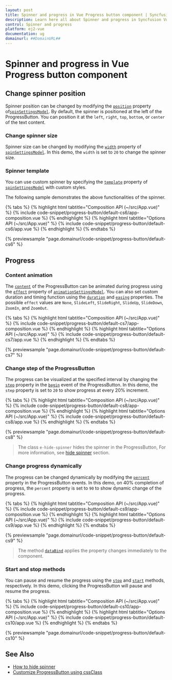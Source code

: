 ```yaml
---
layout: post
title: Spinner and progress in Vue Progress button component | Syncfusion
description: Learn here all about Spinner and progress in Syncfusion Vue Progress button component of Syncfusion Essential JS 2 and more.
control: Spinner and progress 
platform: ej2-vue
documentation: ug
domainurl: ##DomainURL##
---
```


<!-- markdownlint-disable MD002 MD022 -->
# Spinner and progress in Vue Progress button component

## Change spinner position

Spinner position can be changed by modifying the [`position`](https://ej2.syncfusion.com/vue/documentation/api/progress-button/spinSettingsModel/#position) property of[`spinSettingsModel`](https://ej2.syncfusion.com/vue/documentation/api/progress-button/spinSettingsModel). By default, the spinner is positioned at the left of the ProgressButton. You can position it at the `left`, `right`, `top`, `bottom`, or `center` of the text content.

### Change spinner size

Spinner size can be changed by modifying the [`width`](https://ej2.syncfusion.com/vue/documentation/api/progress-button/spinSettingsModel/#width) property of [`spinSettingsModel`](https://ej2.syncfusion.com/vue/documentation/api/progress-button/spinSettingsModel). In this demo, the `width` is set to `20` to change the spinner size.

### Spinner template

You can use custom spinner by specifying the [`template`](https://ej2.syncfusion.com/vue/documentation/api/progress-button/spinSettingsModel/#template) property of [`spinSettingsModel`](https://ej2.syncfusion.com/vue/documentation/api/progress-button/spinSettingsModel) with custom styles.

The following sample demonstrates the above functionalities of the spinner.

{% tabs %}
{% highlight html tabtitle="Composition API (~/src/App.vue)" %}
{% include code-snippet/progress-button/default-cs6/app-composition.vue %}
{% endhighlight %}
{% highlight html tabtitle="Options API (~/src/App.vue)" %}
{% include code-snippet/progress-button/default-cs6/app.vue %}
{% endhighlight %}
{% endtabs %}
        
{% previewsample "page.domainurl/code-snippet/progress-button/default-cs6" %}

## Progress

### Content animation

The [`content`](https://ej2.syncfusion.com/vue/documentation/api/progress-button/#content) of the ProgressButton can be animated during progress using the [`effect`](https://ej2.syncfusion.com/vue/documentation/api/progress-button/animationSettingsModel/#effect) property of [`animationSettingsModel`](https://ej2.syncfusion.com/vue/documentation/api/progress-button/animationSettingsModel). You can also set custom duration and timing function using the [`duration`](https://ej2.syncfusion.com/vue/documentation/api/progress-button/animationSettingsModel/#duration) and [`easing`](https://ej2.syncfusion.com/vue/documentation/api/progress-button/animationSettingsModel/#easing) properties. The possible `effect` values are `None`, `SlideLeft`, `SlideRight`, `SlideUp`, `SlideDown`, `ZoomIn`, and `ZoomOut`.

{% tabs %}
{% highlight html tabtitle="Composition API (~/src/App.vue)" %}
{% include code-snippet/progress-button/default-cs7/app-composition.vue %}
{% endhighlight %}
{% highlight html tabtitle="Options API (~/src/App.vue)" %}
{% include code-snippet/progress-button/default-cs7/app.vue %}
{% endhighlight %}
{% endtabs %}
        
{% previewsample "page.domainurl/code-snippet/progress-button/default-cs7" %}

### Change step of the ProgressButton

The progress can be visualized at the specified interval by changing the [`step`](https://ej2.syncfusion.com/vue/documentation/api/progress-button/progressEventArgs/#step) property in the [`begin`](https://ej2.syncfusion.com/vue/documentation/api/progress-button/#begin) event of the ProgressButton. In this demo, the `step` property is set to `20` to show progress at every 20% increment.

{% tabs %}
{% highlight html tabtitle="Composition API (~/src/App.vue)" %}
{% include code-snippet/progress-button/default-cs8/app-composition.vue %}
{% endhighlight %}
{% highlight html tabtitle="Options API (~/src/App.vue)" %}
{% include code-snippet/progress-button/default-cs8/app.vue %}
{% endhighlight %}
{% endtabs %}
        
{% previewsample "page.domainurl/code-snippet/progress-button/default-cs8" %}

> The class `e-hide-spinner` hides the spinner in the ProgressButton, For more information, see [hide spinner](./how-to/hide-spinner) section.

### Change progress dynamically

The progress can be changed dynamically by modifying the [`percent`](https://ej2.syncfusion.com/vue/documentation/api/progress-button/progressEventArgs/#percent) property in the ProgressButton events. In this demo, on 40% completion of progress, the `percent` property is set to `90` to show dynamic change of the progress.

{% tabs %}
{% highlight html tabtitle="Composition API (~/src/App.vue)" %}
{% include code-snippet/progress-button/default-cs9/app-composition.vue %}
{% endhighlight %}
{% highlight html tabtitle="Options API (~/src/App.vue)" %}
{% include code-snippet/progress-button/default-cs9/app.vue %}
{% endhighlight %}
{% endtabs %}
        
{% previewsample "page.domainurl/code-snippet/progress-button/default-cs9" %}

> The method [`dataBind`](https://ej2.syncfusion.com/vue/documentation/api/progress-button/#databind) applies the property changes immediately to the component.

### Start and stop methods

You can pause and resume the progress using the [`stop`](https://ej2.syncfusion.com/vue/documentation/api/progress-button/#start) and [`start`](https://ej2.syncfusion.com/vue/documentation/api/progress-button/#stop) methods, respectively. In this demo, clicking the ProgressButton will pause and resume the progress.

{% tabs %}
{% highlight html tabtitle="Composition API (~/src/App.vue)" %}
{% include code-snippet/progress-button/default-cs10/app-composition.vue %}
{% endhighlight %}
{% highlight html tabtitle="Options API (~/src/App.vue)" %}
{% include code-snippet/progress-button/default-cs10/app.vue %}
{% endhighlight %}
{% endtabs %}
        
{% previewsample "page.domainurl/code-snippet/progress-button/default-cs10" %}

## See Also

* [How to hide spinner](./how-to/hide-spinner)
* [Customize ProgressButton using cssClass](how-to/customize-progress-using-cssclass)